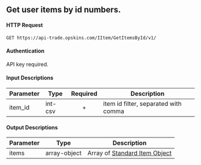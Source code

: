 ## Get user items by id numbers.

#### HTTP Request

`GET https://api-trade.opskins.com/IItem/GetItemsById/v1/`

#### Authentication

API key required.

#### Input Descriptions

Parameter | Type | Required   | Description
--------- | -----| :--------: | -----------
item_id| int-csv | + | item id filter, separated with comma

#### Output Descriptions
Parameter | Type | Description
--------- | ---- | -----------
items | array-object | Array of [Standard Item Object](/IItem.md#standard-item-object)
